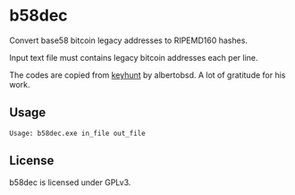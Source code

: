 # b58dec

Convert base58 bitcoin legacy addresses to RIPEMD160 hashes.

Input text file must contains legacy bitcoin addresses each per line.

The codes are copied from [keyhunt](https://github.com/albertobsd/keyhunt) by albertobsd. A lot of gratitude for his work.

## Usage
```
Usage: b58dec.exe in_file out_file
```

## License
b58dec is licensed under GPLv3.


